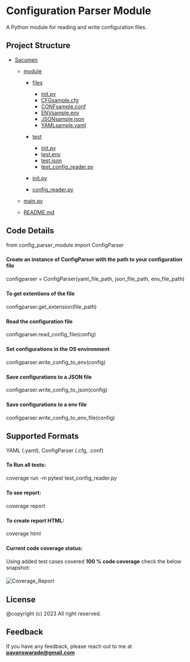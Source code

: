 # Configuration Parser Module

A Python module for reading and write configuration files.

## Project Structure

 * [Sacumen]()
   * [module](module)
      
     * [files](module/files)
       * [init.py](module/files/__init__.py)
       * [CFGsample.cfg](module/files/CFGsample.cfg)
       * [CONFsample.conf](module/files/CONFsample.conf)
       * [ENVsample.env](module/files/ENVsample.env)
       * [JSONsample.json](module/files/JSONsample.json)
       * [YAMLsample.yaml](module/files/YAMLsample.yaml)
     
     * [test](module/test)
       
       * [init.py](module/test/__init__.py)
       * [test.env](module/test/test.env)
       * [test.json](module/test/test.json)
       * [test_config_reader.py](module/test/test_config_reader.py)
     * [init.py](module/__init__.py)
     * [config_reader.py](module/config_reader.py)

   * [main.py](main.py)
   * [README.md](README.md)


## Code Details
from config_parser_module import ConfigParser
###
#### Create an instance of ConfigParser with the path to your configuration file
configparser = ConfigParser(yaml_file_path, json_file_path, env_file_path)
###
#### To get extentions of the file
configparser.get_extension(file_path)
###
#### Read the configuration file
configparser.read_config_file(config)

###
#### Set configurations in the OS environment
configparser.write_config_to_env(config)
###
#### Save configurations to a JSON file
configparser.write_config_to_json(config)
###
#### Save configurations to a env file
configparser.write_config_to_env_file(config)
###
## Supported Formats
YAML (.yaml),
ConfigParser (.cfg, .conf)

###
#### To Run all tests:

coverage run -m pytest test_config_reader.py
###
#### To see report:
coverage report
###
#### To create report HTML:

coverage html 
###
#### Current code coverage status:
 Using added test cases covered **100 % code coverage**
 check the below snapshot:
####
![Coverage_Report](https://github.com/pavanwarade/Recruitment/assets/22584875/69b04df9-7e59-48fa-b012-a1b6c3d72a6d)

## License

@copyright (c) 2023 All right reserved.


## Feedback

If you have any feedback, please reach out to me at **pavanswarade@gmail.com**